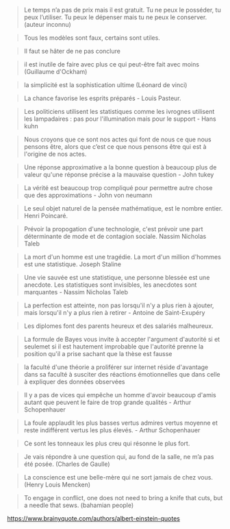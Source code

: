 > Le temps n’a pas de prix mais il est gratuit. Tu ne peux le posséder, tu peux l’utiliser. Tu peux le dépenser mais tu ne peux le conserver. (auteur inconnu)

> Tous les modèles sont faux, certains sont utiles.

> Il faut se hâter de ne pas conclure

> il est inutile de faire avec plus ce qui peut-être fait avec moins (Guillaume d'Ockham)

> la simplicité est la sophistication ultime (Léonard de vinci)

> La chance favorise les esprits préparés - Louis Pasteur.

> Les politiciens utilisent les statistiques comme les ivrognes utilisent les lampadaires : pas pour l'illumination mais pour le support - Hans kuhn

> Nous croyons que ce sont nos actes qui font de nous ce que nous pensons être, alors que c’est ce que nous pensons être qui est à l'origine de nos actes.

> Une réponse approximative a la bonne question à beaucoup plus de valeur qu'une réponse précise a la mauvaise question - John tukey

> La vérité est beaucoup trop compliqué pour permettre autre chose que des approximations - John von neumann

> Le seul objet naturel de la pensée mathématique, est le nombre entier. Henri Poincaré.

> Prévoir la propogation d'une technologie, c'est prévoir une part déterminante de mode et de contagion sociale. Nassim Nicholas Taleb

> La mort d'un homme est une tragédie. La mort d'un million d'hommes est une statistique. Joseph Staline

> Une vie sauvée est une statistique, une personne blessée est une anecdote. Les statistiques sont invisibles, les anecdotes sont marquantes - Nassim Nicholas Taleb

> La perfection est atteinte, non pas lorsqu'il n'y a plus rien à ajouter, mais lorsqu'il n'y a plus rien à retirer - Antoine de Saint-Exupéry

> Les diplomes font des parents heureux et des salariés malheureux.

> La formule de Bayes vous invite à accepter l'argument d'autorité si et seulemet si
> il est hautement improbable que l'autorité prenne la position qu'il a prise 
> sachant que la thèse est fausse

> la faculté d'une théorie a proliférer sur internet réside d'avantage
> dans sa faculté à susciter des réactions émotionnelles que dans celle à expliquer
> des données observées

> Il y a pas de vices qui empêche un homme d'avoir beaucoup d'amis autant que peuvent le faire de trop grande qualités - Arthur Schopenhauer

> La foule applaudit les plus basses vertus admires vertus moyenne et reste indifférent vertus les plus élevés. - Arthur Schopenhauer

> Ce sont les tonneaux les plus creu qui résonne le plus fort.

> Je vais répondre à une question qui, au fond de la salle, ne m’a pas été posée. (Charles de Gaulle)

> La conscience est une belle-mère qui ne sort jamais de chez vous. (Henry Louis Mencken)

> To engage in conflict, one does not need to bring a knife that cuts, but a needle that sews. (bahamian people)

https://www.brainyquote.com/authors/albert-einstein-quotes
